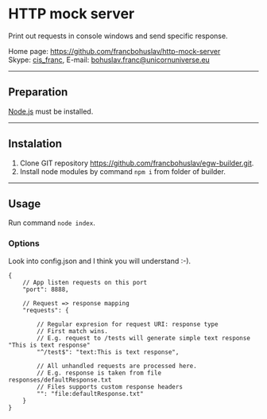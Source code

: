 # HTTP mock server

Print out requests in console windows and send specific response.

Home page: <https://github.com/francbohuslav/http-mock-server>  
Skype: [cis_franc](skype:cis_franc), E-mail: [bohuslav.franc@unicornuniverse.eu](bohuslav.franc@unicornuniverse.eu)

---

## Preparation

[Node.js](https://nodejs.org/) must be installed.

---

## Instalation

1. Clone GIT repository https://github.com/francbohuslav/egw-builder.git.
2. Install node modules by command `npm i` from folder of builder.

---

## Usage

Run command `node index`.


### Options

Look into config.json and I think you will understand :-).

```jsonc
{
    // App listen requests on this port
    "port": 8888,

    // Request => response mapping
    "requests": {

        // Regular expresion for request URI: response type
        // First match wins.
        // E.g. request to /tests will generate simple text response "This is text response"
        "^/test$": "text:This is text response",

        // All unhandled requests are processed here. 
        // E.g. response is taken from file responses/defaultResponse.txt
        // Files supports custom response headers
        "": "file:defaultResponse.txt"
    }
}
```